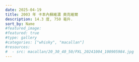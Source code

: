```yaml
---
date: 2025-04-19
title: 2003 年 卡本內蘇維濃 奧克維爾
description: 14.3 度, 750 毫升.
sort_by: Name
#featured_image: 
#featured: true
#type: gallery
#categories: ["whisky", "macallan"]
#resources:
#  - src: macallan/20_30_40_50/PXL_20241004_100905984.jpg
---
```

